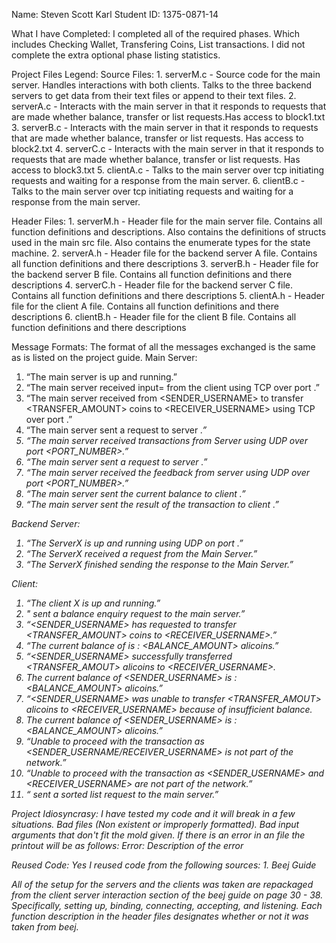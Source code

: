 Name: Steven Scott Karl
Student ID: 1375-0871-14

What I have Completed:
     I completed all of the required phases. Which includes Checking Wallet, Transfering Coins, List transactions. I did not complete the extra optional phase listing statistics.


Project Files Legend:
Source Files:
       1. serverM.c - Source code for the main server. Handles interactions with both clients. Talks to the three backend servers to get data from their text files or append to their text files.
       2. serverA.c - Interacts with the main server in that it responds to requests that are made whether balance, transfer or list requests.Has access to block1.txt
       3. serverB.c - Interacts with the main server in that it responds to requests that are made whether balance, transfer or list requests. Has access to block2.txt
       4. serverC.c - Interacts with the main server in that it responds to requests that are made whether balance, transfer or list requests. Has access to block3.txt
       5. clientA.c - Talks to the main server over tcp initiating requests and waiting for a response from the main server.
       6. clientB.c - Talks to the main server over tcp initiating requests and waiting for a response from the main server.

Header Files: 
       1. serverM.h - Header file for the main server file. Contains all function definitions and descriptions. Also contains the definitions of structs used in the main src file. Also contains the enumerate types for the state machine. 
       2. serverA.h - Header file for the backend server A file. Contains all function definitions and there descriptions 
       3. serverB.h - Header file for the backend server B file. Contains all function definitions and there descriptions 
       4. serverC.h - Header file for the backend server C file. Contains all function definitions and there descriptions 
       5. clientA.h - Header file for the client A file. Contains all function definitions and there descriptions 
       6. clientB.h - Header file for the client B file. Contains all function definitions and there descriptions

Message Formats:
The format of all the messages exchanged is the same as is listed on the project guide.
Main Server:
1. “The main server is up and running.”
2. “The main server received input=<USERNAME> from the client using TCP over port <port number>.”
3. “The main server received from <SENDER_USERNAME> to transfer <TRANSFER_AMOUNT> coins to
<RECEIVER_USERNAME> using TCP over port <port number>.”
4. “The main server sent a request to server <i>.”
5. “The main server received transactions from Server <i> using UDP over port <PORT_NUMBER>.”
6. “The main server sent a request to server <i>.”
7. “The main server received the feedback from server <i> using UDP over port <PORT_NUMBER>.”
8. “The main server sent the current balance to client <j>.”
9. “The main server sent the result of the transaction to client <j>.”


Backend Server:
1. “The ServerX is up and running using UDP on port <port number>.”
2. “The ServerX received a request from the Main Server.”
3. “The ServerX finished sending the response to the Main Server.”

Client:
1. “The client X is up and running.”
2. "<USERNAME> sent a balance enquiry request to the main server.”
3. “<SENDER_USERNAME> has requested to transfer <TRANSFER_AMOUNT> coins to <RECEIVER_USERNAME>.”
4. “The current balance of <USERNAME> is : <BALANCE_AMOUNT> alicoins.”
5. “<SENDER_USERNAME> successfully transferred <TRANSFER_AMOUT> alicoins to <RECEIVER_USERNAME>.
6. The current balance of <SENDER_USERNAME> is : <BALANCE_AMOUNT> alicoins.”
7. “<SENDER_USERNAME> was unable to transfer <TRANSFER_AMOUT> alicoins to <RECEIVER_USERNAME> because of insufficient balance.
8. The current balance of <SENDER_USERNAME> is : <BALANCE_AMOUNT> alicoins.”
9. “Unable to proceed with the transaction as <SENDER_USERNAME/RECEIVER_USERNAME> is not part of the network.”
10. “Unable to proceed with the transaction as <SENDER_USERNAME> and <RECEIVER_USERNAME> are not part of the network.”
11. “<USERNAME> sent a sorted list request to the main server.”

Project Idiosyncrasy:
I have tested my code and it will break in a few situations. Bad files (Non existent or improperly formatted). Bad input arguments that don't fit the mold given. If there is an error in an file the printout will be as follows:
Error: Description of the error

Reused Code:
Yes I reused code from the following sources:
    1. Beej Guide

All of the setup for the servers and the clients was taken are repackaged from the client server interaction section of the beej guide on page 30 - 38. Specifically, setting up, binding, connecting, accepting, and listening. Each function description in the header files designates whether or not it was taken from beej.  
